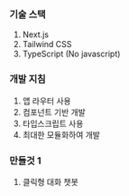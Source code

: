 ### 기술 스택

1. Next.js
2. Tailwind CSS
3. TypeScript (No javascript)

### 개발 지침

1. 앱 라우터 사용
2. 컴포넌트 기반 개발
3. 타입스크립트 사용
4. 최대한 모듈화하여 개발

### 만들것 1

1. 클릭형 대화 챗봇
